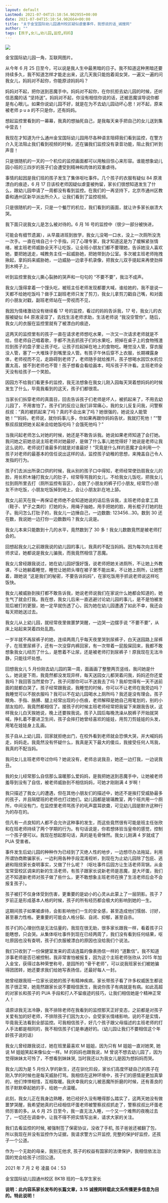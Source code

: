 ```yaml
---
layout: default
Lastmod: 2021-07-04T15:10:54.902955+00:00
date: 2021-07-04T15:10:54.902664+00:00
title: "关于金宝国际幼儿园通州校区疑似虐童事件，我想说的话_诚搜网"
author: ""
tags: [孩子,女儿,幼儿园,监控,妈妈]
---
```


![](https://images.weserv.nl/?url=http%3A//www.ca315.com/upload/image/20210704/1625332724991267.jpg)

金宝国际幼儿园一角，互联网图片。

从今年 6 月 25 日至今，可以说是我人生中最黑暗的日子。我不知道这种黑暗还要持续多久，我不知道怎样才能走出来，这几天我只能抱着闺女哭，一遍又一遍的问我女儿，妈妈对不起你，你能原谅妈妈吗？

妈妈对不起，把你送到恶魔手中。妈妈对不起你，在你抗拒去幼儿园的时候，还听信恶魔的话 “坚持送”。妈妈对不起，你没有相信你说的话，还被恶魔误导说你都是有心眼儿。如果你说幼儿园不好，就是在为不去幼儿园动坏心思！对不起，原来被老师 p u a 的不只是你，还有妈妈。

想起监控里看到的一幕幕，我真的想抽死自己，是我每天亲手把自己的女儿送到集中营去！

我现在才知道为什么通州金宝国际幼儿园用尽各种语言阻碍我们看到监控，在警方介入无法阻止我们看到视频的时候，还在骗我们监控没有录音功能，阻止我们听到声音！

只是很随机的一天的一个机位的监控画面都可以用触目惊心来形容。谁能想象幼儿园小班的三四岁的孩子们会遭受到精神和肉体的双重虐待。

事情的起因是我们班的孩子发生了集体呕吐事件。几个孩子的衣服有疑似 84 原液漂白的痕迹，6 月 17 日该校老师因疑似虐童被拘留，家长们很想知道发生了什么，跟幼儿园申请了一周都没有看到监控。在我们的一再坚持下，北京市通州区教委和通州区新华派出所介入，让我们看到了监控视频。

只是很随机的一天，只是一个餐厅的机位，我们看到的画面，就让许多家长崩溃大哭。

我下面只说我女儿是怎么被对待的。6 月 16 号的监控中（很少一部分被快进，

可能会有细节遗漏），从早晨进班到放学，我女儿没喝一口水，没上一次厕所没洗一次手。一直在啃自己十个手指，问了心理专家，我才知道这是为了缓解紧张情绪，被主班老师威胁全天不让吃饭，让全班小朋友们都不要理她，告诉她没人喜欢她，要把她送走，喊教务主任一起威胁她，把她带到办公室。多次被主班老师拖拽揪起，拿妈妈来威胁她，一边威胁一边拿手机录像，把我女儿双手提起来再使劲摔到木椅子上。

听到监控里我女儿撕心裂肺的哭声和一句句的 “不要不要”，我泣不成声。

我女儿饿得拿着一个馒头吃，被班主任老师发现都要大喊，谁给她的，我不是说一天都不给她吃饭吗？做手工副班老师只发了剪刀，我女儿拿剪刀戳自己嘴，和对面的小朋友对戳，副班老师站在一旁视而不见，

我因为情绪激动没有继续看 17 号的监控，看过的妈妈告诉我，17 号，我女儿的衣服被疑似 84 原液浸湿了，去找生活老师求助，生活老师说 “我没空管你”。随后，我女儿的衣服在监控里就有了被漂白的痕迹，

这两天的监控里有的孩子一直在请求老师想吃水果，一次又一次请求老师就是不给。但老师自己唱着歌，手都不洗去抓孩子们的水果吃，把掉在桌子上的食物残渣捡到孩子的盘子里让孩子吃，让孩子捡起掉在地上的食物吃。睡觉没人管，穿衣服没人管，塞了一大堆珠子到嘴里没人管。有孩子午休后穿不上衣服，长期裸露身体，老师视而不见，走路碍到老师了，老师随手就给推开。孩子想喝水因饮水机位置太高，接不到老师也不管！孩子想看会看绘画本，呵斥孩子不许看。主班老师全天没有给孩子一个笑脸。

因园方不给我们看更多的监控，我无法想象在我女儿刚入园每天哭着想妈妈的时候发生了什么，毕竟我看到的这天，孩子们都很乖。

当家长们拆穿老师的真面目，回去告诉孩子们老师是坏人，被抓起来了，不用去幼儿园了，不用害怕了。孩子们的反应让我们非常痛心，我的女儿反复问我，问警察叔叔：“真的被抓起来了吗？真的不会出来了吗？她很强的，她说没人能管她！”“妈妈，老师说，就你妈事儿多，你如果再跟你妈妈告状，我就打死他！”“警察叔叔就把她关起来会给她饭吃吗？会饿死他吗？”

当我问起老师怎么对她的时候，她还是不敢告诉我。她说如果老师知道了会打她。我问她之前她总说主班老师对她最好，是做了什么事儿她觉得好？她说是老师让我这么说的，老师说打谁最多的就是对谁最好！“究竟是什么样的恶魔才会利用一个孩子对老师的最基本的信任说出这样的话，监控孩子幼稚的思想，来掩盖自己令人发指的行为。

孩子们去派出所录口供的时候，我从别的孩子口中得知，老师经常使劲扇我女儿的脸，用长积木锤打我女儿的肚子，经常辱骂我的女儿，不给我女儿饭吃，把我女儿拉到厕所里去打（厕所监控有盲区），会脱了小朋友的裤子打小朋友, 经常罚小朋友不许吃饭，小朋友吃饭掉到地上，会让小朋友趴在地上舔。

我女儿前天在我一再保证老师绝不会知道她说的话后告诉我，主班老师会拿工具（鞋子、铲子之类的）打她的头，用绳子抽她，用手把她的脸，用长棍子打她的肚子。我问怎么打肚子的，我女儿一边捶自己，一边数数: 123456...30。数到 30 还在数，我说她一边打你一边数数吗？我女儿说是。

我女儿本来只能数到十几的水平，竟然数到了 30 多！我女儿数数竟然是被老师打会的。

回想起我女儿之前跟我说的幼儿园的事儿，我真的不配当妈妈。因为每次向主班老师求证，她都说是我女儿骗我，而我竟然相信了恶魔。

我女儿曾经跟我说过，她在幼儿园好饿好饿，说老师把她关进厕所，不让她上外教课，不让她躺着睡觉，睡觉让她把头埋在被子里不能出来，不让她上厕所，让她憋着，跟她说 “这是我们的秘密，不要告诉妈妈”，在家吃饭用手抓说老师说这样吃饭快。

我女儿被威胁到挨打都不敢告诉我，她说老师说我们在家说什么她都会知道的，她生气了就会打我。我在想，我女儿后来一直逃避讨论幼儿园的事儿，是不是怕被发现后被打的更狠，她一定早就伤透了心，因为她在幼儿园遭遇了如此不幸，我还会每天把她送过去。

我女儿从上幼儿园，就经常夜里做噩梦哭醒，一边哭一边摆手说 “不要不要”，从床上站起来哭着四处乱跑。

一岁半就不再尿裤子的她，连续两周几乎每天夜里哭到尿裤子，白天送园路上尿裤子，在班里尿裤子，还有一次没穿内裤回家，有一次带着一屁股屎回来，我都不敢想象我女儿经历了什么，是憋着不让尿，还是被老师打到尿裤子！原我现在无法冷静，只能往坏处想。

回想我女儿 5 月份刚去幼儿园的第一周，面画画了整整两页竖线，我问她是什么，她说是下雨，我竟然都没发现异样，每天送园女儿都哭着问我，妈妈还你还爱我吗？我回答当然爱你了。孩子问那你可以不送我去了吗？我却觉得有一天不送前面的就都白哭了。孩子经常跟我说，我睡觉的时候，你可以不让老师在我旁边吗？我睡觉可以不脱衣服吗？我可以不在幼儿园喝水上厕所吗？我还是没有理会。孩子眼角、手指、胳膊、腿上经常出现的小伤痕，老师解释是她自己用笔划的，别的小朋友掐的，我竟然都相信了。接孩子的时候主班老师经常把我留下来跟我告状，这样我女儿白天挨她说，晚上还要挨我说。孩子入园后每晚洗澡从脱裤子开始就哭喊，挣扎着不要进卫生间，孩子会摔打她曾经喜欢的娃娃，用剪刀剪娃娃的头发，用笔在娃娃身上乱画。

孩子自从上幼儿园，回家就拒绝出门，在校外看到老师就会恐惧大哭，并大喊妈妈走，妈妈走。我竟然没有怀疑什么，我真是天下最大的傻瓜，我接受任何人骂我，我真的不配当妈。

我问女儿主班老师夸过你吗？她说没有，老师总说我丑，她还一边打我，一边说我丑。

我的女儿经常那么自信那么温暖那么爱妈妈，是我把她送到恶魔手中，让她被老师羞辱到没有了自信，被老师威胁到不相信妈妈，可她才刚刚满 4 岁啊！

我只描述了我女儿的遭遇，但在其他小朋友们的描述中，她还不是挨打受威胁最多的孩子，并且隔壁班的老师也打过她们。幼儿园都是玻璃教室，两个班共用一个厕所，中间没有门，在监控里老师骂孩子的吼声震耳欲聋，可见幼儿园是默许这种行为的存在的。

但凡有一点良知的人都不会允许这种事的发生，而这些竟然很有可能是班主任张欣和在班老师持续了两个学期的行为。有句话说是，你若想体验当皇帝的感觉，控制一个孩子便可以。我现在想起那句话，真的是毛骨悚然。我女儿刚满 4 岁就成了 PUA 受害者。

事件发生后幼儿园的种种作为已经到了灭绝人性的地步，一边想尽办法拖延，利用所谓协商欺骗家长，一边利用各种手段混淆视听，到现在为止幼儿园除了包庇、逃避和阻挠家长查明事实，又做了什么呢？（呕吐事件后园方让生活老师背锅，从金宝常营校区调来的新的生活老师，有孩子跟家长说新老师是恶魔，是大坏蛋，我们还不知道新老师对孩子做了些什么，更不敢想象主班老师在换了生活老师后会不会报复孩子）。

孩子被打不仅身体受到伤害，更重要的是幼小的心灵从此蒙上了一层阴影。孩子 7 岁前正是形成基本人格的时候，孩子的所有经历都会极大的影响到她的一生。

这期间孩子如果被虐待，会影影响他们一生的安全感，甚至造成他们懦弱、讨好，甚至暴力性格。更重要的可能会人格分裂、自闭、抑郁，甚至自杀。

孩子们的心理创伤是无法估量的，我现在很无助，很多家长跟我一样，看着孩子只能瞎想，只会哭。从集体呕吐事件到现在已经两周了，我们没有看到任何结果，呕吐原因也没有查明，孩子们衣服被漂白的原因也没给我们个说法。

我们只收到了一份保健室发来的谎话连篇的像表扬信一样的 “道歉信”。我不知道涉事老师是否已被控制，我非常害怕被报复，因为这个主班老师张欣从 2015 年加入金宝，获得过各种荣誉称号，是园所的 “骨干老师”，可以说我班家长们被她骗得团团转，她还要求我们给她写表扬信，还最好每人一封。

她曾经跟我班一位家长说她的孩子有精神疾病，家长带孩子看了许多权威医生都说孩子很正常，她竟然跟家长说不要相信医生，我说你孩子有病就是有病。如此高超的对家长和孩子的 PUA 手段和打人不留痕迹的技巧，让我们相信她是个精神正常人！

请原谅我无法冷静，我不排除老师在我看到的监控那天正好变态，之前都是对孩子关爱有加的好老师，不排除孩子们因为太小，会受家长情绪影响，说的不是实情，毕竟我无法看到全部监控。可我相信孩子，好几个孩子跟父母描述的主班老师的打人手法都是相同的，我不相信孩子们是串通好的。（幼儿园让我们不要相信这个年龄孩子说的话）

我女儿曾经跟我说过，她在班里最喜欢 M 姐姐，因为只有 M 姐姐一直对她笑, 她说 M 姐姐笑起来像仙女一样。M 的妈妈也跟我说，M 曾说不想去幼儿园了，因为觉得妹妹太可怜了，不想看到妹妹哭, 当时我还以为我女儿是因为想妈妈而哭。

我女儿因为是 5 月份入学的新生，还在驯化阶段，家长们高度怀疑自己的孩子在刚入学的时候也是每天威胁打骂。我相信在这种环境中，孩子们的感情是更加真挚的，他们悻悻相惜，互相取暖。我庆幸我的女儿被恶魔所折磨的时候，还有善良的孩子默默牵起她的手，给她一点温暖。

此刻，我女儿正在我身边熟睡，她已经好久没有睡得那么踏实了，这两天她没有做噩梦哭醒，我希望她真的已经相信坏蛋老师被警察叔叔抓走了，警察叔叔比坏蛋老师厉害的多。从 6 月 25 日至今，我一直无法入睡，一个又一个难熬的夜晚过去了，一切还在调查中，让我不得不把实情写出来，请求大家的关注。

我们去看监控的时候, 被强制签了保密协议，没收了手机, 孩子爸爸还被翻了包，所以我现在并没有监控作为证据，我请求警方公开监控, 完整的保护好监控，还孩子一个公道。

作为一个无助的母亲，我别无他求, 孩子的权益有国家的法律保护，我相信依法治国的党会给孩子讨回公道。

2021 年 7 月 2 号 凌晨 04：53

金宝国际幼儿园通州校区 BK1B 班的一名学生家长

**说明：此内容系家长发布的长篇文章，3.15 诚搜网转载此文系传播更多信息为目的。特此说明！**

